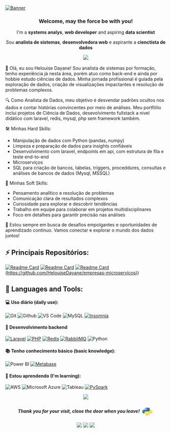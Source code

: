 [![Banner](https://github.com/HelouiseDayane/helouisedayane/raw/main/banner.png)](https://www.seulink.com)



<div align="center">


 ### Welcome, may the force be with you!

I'm a **systems analys**, **web developer** and aspiring **data scientist**
 
Sou **analista de sistemas**, **desenvolvedora web** e aspirante a **cienctista de dados**

 <div id="header" align="center">
  <img src="https://www.puttiapps.com/home-2021-may/business_analitics-3/" width="250"/>
 </div>
 
</a>
</div>

👋 Olá, eu sou Helouise Dayane! Sou analista de sistemas por formação, tenho experiência já nesta área, porém atuo como back-end e ainda por hobbie estudo ciências de dados. Minha jornada profissional é guiada pela exploração de dados, criação de visualizações impactantes e resolução de problemas complexos.

🔍 Como Analista de Dados, meu objetivo é desvendar padrões ocultos nos dados e contar histórias convincentes por meio de análises. Meu portfólio inclui projetos de Ciência de Dados, desevolvimento fullstack a nivel didático com laravel, redis, mysql, php sem framework também.

🛠️ Minhas Hard Skills:
- Manipulação de dados com Python (pandas, numpy)
- Limpeza e preparação de dados para insights confiáveis
- Desenvolvimento com laravel, endpoints em api, com estrutura de fila e teste end-to-end
- Microserviços
- SQL para criação de bancos, tabelas, triggers, proceddures, consultas e análises de bancos de dados (Mysql, MSSQL)


🤝 Minhas Soft Skills:
- Pensamento analítico e resolução de problemas
- Comunicação clara de resultados complexos
- Curiosidade para explorar e descobrir tendências
- Trabalho em equipe para colaborar em projetos multidisciplinares
- Foco em detalhes para garantir precisão nas análises

🚀 Estou sempre em busca de desafios empolgantes e oportunidades de aprendizado contínuo. Vamos conectar e explorar o mundo dos dados juntos!

## ⚡ **Principais Repositórios:**

[![Readme Card](https://github-readme-stats.vercel.app/api/pin/?username=HelouiseDayane&repo=webchat&title_color=fff&icon_color=f9f9f9&text_color=9f9f9f&bg_color=151515)](https://github.com/HelouiseDayane/webchat) [![Readme Card](https://github-readme-stats.vercel.app/api/pin/?username=HelouiseDayane&repo=siteimobiliario&title_color=fff&icon_color=f9f9f9&text_color=9f9f9f&bg_color=151515)](https://github.com/HelouiseDayane/siteimobiliario) [![Readme Card](https://github-readme-stats.vercel.app/api/pin/?username=HelouiseDayane&repo=empresas-microservicos&title_color=fff&icon_color=f9f9f9&text_color=9f9f9f&bg_color=151515)](https://github.com/HelouiseDayane/empresas-microservicos)(https://github.com/HelouiseDayane/empresas-microservicos))


## 🚀 **Languages and Tools:**

 #### 💻 Uso diário (daily use):
 ![Git](https://img.shields.io/badge/-Git-black?style=flat-square&logo=Git)
 ![Github](https://img.shields.io/badge/-Github-black?style=flat-squareflat-square&logo=Github)
 ![VS Code](https://img.shields.io/badge/-VS%20Code-black?style=flat-squareflat-square&logo=visual-studio-code)
 ![MySQL](https://img.shields.io/badge/MySQL-00000F?style=flat-squareflat-square&logo=mysql&logoColor=white)
 [![Insomnia](https://img.shields.io/badge/Insomnia-5849BE?style=flat-square&logo=insomnia&logoColor=white)](https://insomnia.rest/)

 
 #### 🎲 Desenvolvimento backend
[![Laravel](https://img.shields.io/badge/Laravel-FF2D20?style=flat-square&logo=laravel&logoColor=white)](https://laravel.com/)
[![PHP](https://img.shields.io/badge/PHP-777BB4?style=flat-square&logo=php&logoColor=white)](https://www.php.net/)
 [![Redis](https://img.shields.io/badge/Redis-DC382D?style=flat-square&logo=redis&logoColor=white)](https://redis.io/)
 [![RabbitMQ](https://img.shields.io/badge/RabbitMQ-FF6600?style=flat-square&logo=rabbitmq&logoColor=white)](https://www.rabbitmq.com/)
 ![Python](https://img.shields.io/badge/-Python-black?style=flat-square&logo=Python)


 
 
 #### 📚 Tenho conhecimento básico (basic knowledge):
 
 ![Power BI](https://img.shields.io/badge/-Power%20BI-black?style=flat-square&logo=Power-BI)
 [![Metabase](https://img.shields.io/badge/Metabase-5094F0?style=flat-square&logo=metabase&logoColor=white)](https://www.metabase.com/)


 
 #### 🌱 Estou aprendendo (I'm learning):
 
 ![AWS](https://img.shields.io/badge/-AWS-black?style=flat-square&logo=Amazon-AWS)
 ![Microsoft Azure](https://img.shields.io/badge/-Azure-black?style=flat-square&logo=Microsoft-Azure)
 ![Tableau](https://img.shields.io/badge/-Tableau-black?style=flat-square&logo=Tableau)
 [![PySpark](https://img.shields.io/badge/PySpark-E25A1C?style=flat-square&logo=apache-spark&logoColor=white)](https://spark.apache.org/)





<div id="header" align="center">
  <img src="https://i.giphy.com/media/paTz7UZbPfTZFRYnnB/giphy.webp" width="200"/>

 
 
#### *Thank you for your visit, close the door when you leave!*  <img align="center" alt="Rafa-Python" height="30" width="40" src="https://raw.githubusercontent.com/devicons/devicon/master/icons/python/python-original.svg">
 
  <a href="https://www.linkedin.com/in/helouisedayane/" target="_blank"><img src="https://img.shields.io/badge/-LinkedIn-%230077B5?style=for-the-badge&logo=linkedin&logoColor=white" target="_blank"></a> 
  <a href = "mailto:helouisedayane@gmail.com"><img src="https://img.shields.io/badge/-Gmail-%23333?style=for-the-badge&logo=gmail&logoColor=white" target="_blank"></a>
   <a href="https://instagram.com/helouisedayane" target="_blank"><img src="https://img.shields.io/badge/-Instagram-%23E4405F?style=for-the-badge&logo=instagram&logoColor=white" target="_blank"></a>



</div>

</div>
